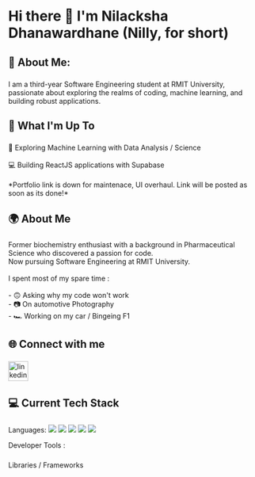<h1 align="left">Hi there 👋 I'm Nilacksha Dhanawardhane (Nilly, for short)</h1>

###

<h2 align="left">💫 About Me:</h2>

###

<p align="left">I am a third-year Software Engineering student at RMIT University, passionate about exploring the realms of coding, machine learning, and building robust applications.</p>

###

<h2 align="left">🚀 What I'm Up To</h2>

###

<p align="left">🤖 Exploring Machine Learning with Data Analysis / Science<br><br>    💻 Building ReactJS applications with Supabase<br><br>*Portfolio link is down for maintenace, UI overhaul. Link will be posted as soon as its done!*</p>

###

<h2 align="left">🌍 About Me</h2>

###

<p align="left">Former biochemistry enthusiast with a background in Pharmaceutical Science who discovered a passion for code.<br> Now pursuing Software Engineering at RMIT University.<br><br>I spent most of my spare time :<br><br>- 🙃 Asking why my code won't work<br>- 📷 On automotive Photography<br>- 🏎 Working on my car / Bingeing F1</p>

###

<h2 align="left">🌐 Connect with me</h2>

###

<div align="left">
  <a href="https://www.linkedin.com/in/nilacksha-dhanawardhane-722663316/" target="_blank">
    <img src="https://img.shields.io/static/v1?message=LinkedIn&logo=linkedin&label=&color=0077B5&logoColor=white&labelColor=&style=for-the-badge" height="40" alt="linkedin logo"  />
  </a>
</div>

###

<h2 align="left">💻 Current Tech Stack</h2>

###

<p align="left">Languages: 
<img src="https://img.shields.io/badge/JavaScript-323330?style=for-the-badge&logo=javascript&logoColor=F7DF1E" />
<img src="https://img.shields.io/badge/Python-FFD43B?style=for-the-badge&logo=python&logoColor=blue" />
<img src="https://camo.githubusercontent.com/4949fe954bbdfb18d817aa3045bc8a6cc619291bd6942b9d3a561741c3b58c61/68747470733a2f2f696d672e736869656c64732e696f2f62616467652f73716c2d2532333037343035652e7376673f7374796c653d666f722d7468652d6261646765266c6f676f3d706f737467726573716c266c6f676f436f6c6f723d7768697465" />
<img src="https://img.shields.io/badge/HTML5-E34F26?style=for-the-badge&logo=html5&logoColor=white" />
<img src="https://img.shields.io/badge/CSS3-1572B6?style=for-the-badge&logo=css3&logoColor=white" />
</p>


<p align="left">Developer Tools :</p>

###

<p align="left">Libraries / Frameworks</p>

###
